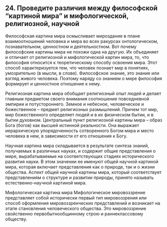 ﻿## 24. Проведите различия между  философской “картиной мира” и мифологической, религиозной, научной

Философская картина мира осмысливает мироздание в плане взаимоотношений
человека и мира во всех ракурсах  онтологическом, познавательном,
ценностном и деятельностном. Вот почему философские картины мира не похожи
одна на другую. Их объединяет и отличает от религиозной и мифологической
картин мира, то, что философия относится к теоретическому способу освоения
мира. Этот способ характеризуется тем, что человек познает мир в понятиях,
умозрительно (в мысли, в слове). Философское знание, это знание или взгляд
живого человека. Поэтому наряду со знанием о мире философия формирует и
ценностное отношение к нему.

Религиозная картина мира обобщает религиозный опыт людей и делает главным
предметом своего внимания соотношение повседневной эмпирии и потустороннего.
Земное и небесное, человеческое и божественное – предмет религиозных
размышлений. Причем тот мир, мир божественного определяет людей и в их
физическом бытии, и в бытии духовном. Центральный пункт религиозной картины
мира – образ Бога (богов) как высшей истинной реальности. Она выражает
иерархическую упорядоченность сотворенного Богом мира и место человека
в нем, в зависимости от его отношения к Богу.

Научная картина мира складывается в результате синтеза знаний, получаемых
в различных науках, и содержит общие представления о мире, вырабатываемые
на соответствующих стадиях исторического развития науки. В этом значении
ее именуют общей научной картиной мира, которая включает представления как
о природе, так и о жизни общества. Аспект общей научной картины мира,
который соответствует представлениям о структуре и развитии природы, принято
называть естественно-научной картиной мира.

Мифологическая картина мира Мифологическое мировоззрение представляет собой
исторически первый тип мировоззрения или способ оформления мировоззренческих
представлений и возникает на этапе становления человеческого общества.
Это мировоззрение свойственно первобытнообщинному строю и раннеклассовому
обществу.
